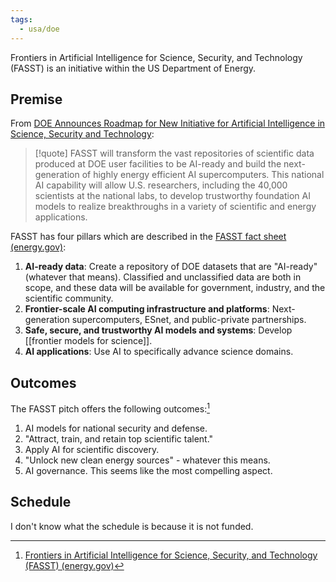 ```yaml
---
tags:
  - usa/doe
---
```

Frontiers in Artificial Intelligence for Science, Security, and Technology (FASST) is an initiative within the US Department of Energy.

## Premise

From [DOE Announces Roadmap for New Initiative for Artificial Intelligence in Science, Security and Technology](https://www.energy.gov/articles/doe-announces-roadmap-new-initiative-artificial-intelligence-science-security-and):

> [!quote]
> FASST will transform the vast repositories of scientific data produced at DOE user facilities to be AI-ready and build the next-generation of highly energy efficient AI supercomputers. This national AI capability will allow U.S. researchers, including the 40,000 scientists at the national labs, to develop trustworthy foundation AI models to realize breakthroughs in a variety of scientific and energy applications.

FASST has four pillars which are described in the [FASST fact sheet (energy.gov)](https://www.energy.gov/sites/default/files/2024-07/FASST%20Handout%20%281%29_0.pdf):

1. **AI-ready data**: Create a repository of DOE datasets that are "AI-ready" (whatever that means). Classified and unclassified data are both in scope, and these data will be available for government, industry, and the scientific community.
2. **Frontier-scale AI computing infrastructure and platforms**: Next-generation supercomputers, ESnet, and public-private partnerships.
3. **Safe, secure, and trustworthy AI models and systems**: Develop [[frontier models for science]].
4. **AI applications**: Use AI to specifically advance science domains.

## Outcomes

The FASST pitch offers the following outcomes:[^1]

1. AI models for national security and defense.
2. "Attract, train, and retain top scientific talent."
3. Apply AI for scientific discovery.
4. "Unlock new clean energy sources" - whatever this means.
5. AI governance. This seems like the most compelling aspect.

[^1]: [Frontiers in Artificial Intelligence for Science, Security, and Technology (FASST) (energy.gov)](https://www.energy.gov/fasst)

## Schedule

I don't know what the schedule is because it is not funded.
